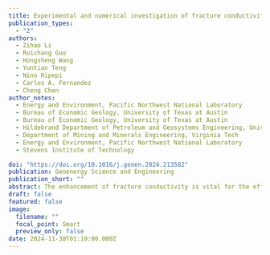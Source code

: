 ```yaml
---
title: Experimental and numerical investigation of fracture conductivity between non-smooth rock surfaces with and without proppant
publication_types:
  - "2"
authors:
  - Zihao Li
  - Ruichang Guo
  - Hongsheng Wang
  - Yuntian Teng
  - Nino Ripepi
  - Carlos A. Fernandez
  - Cheng Chen
author_notes:
  - Energy and Environment, Pacific Northwest National Laboratory
  - Bureau of Economic Geology, University of Texas at Austin
  - Bureau of Economic Geology, University of Texas at Austin
  - Hildebrand Department of Petroleum and Geosystems Engineering, University of Texas at Austin
  - Department of Mining and Minerals Engineering, Virginia Tech
  - Energy and Environment, Pacific Northwest National Laboratory
  - Stevens Institute of Technology

doi: "https://doi.org/10.1016/j.geoen.2024.213582"
publication: Geoenergy Science and Engineering
publication_short: ""
abstract: The enhancement of fracture conductivity is vital for the efficient recovery of subsurface resources, such as geothermal energy and petroleum hydrocarbons. Proppants, granular materials injected into hydraulic fractures to maintain their conductivity, have been studied primarily in the context of smooth fractures (i.e., fractures between smooth rock surfaces). However, non-smooth fractures (i.e., fractures between rough rock surfaces) are common in geoenergy reservoirs and thus require further investigations. In this study, we conducted laboratory measurements of fracture conductivity on shale slabs with non-smooth surfaces and carried out numerical simulation using the lattice Boltzmann (LB) method, which aimed to investigate the conductivity of non-smooth fractures with and without proppants placement. When ceramic proppant with an areal concentration of 2 lb/ft2 was placed in the fracture, the conductivity was enhanced by roughly 3 to 8 times compared to fractures without proppant. In fractures with proppant, gas-measured conductivity was higher than that measured with water due to proppant embedment caused by water. The experiments demonstrate the advantages of using proppant in fractures, even if the rock surface roughness can provide certain fracture conductivity via the self-propping mechanism. For fractures without proppants, high rock surface roughness is not necessarily favorable for enhancing fracture conductivity because the self-propping mechanism requires shear slip along the fracture surface. If there is no shear slip, high rock surface roughness can cause a detrimental effect on the fracture conductivity due to the interlocking effect. Utilizing advanced experimental equipment and LB modeling, this research explores the interplays between proppant placement, fracture geometry, and stress conditions to develop a comprehensive understanding of the productivity in non-smooth fractures. The outcomes of this investigation indicate the importance of creating fractures with surface roughness during hydraulic fracturing and will contribute to the development of more efficient stimulation techniques for subsurface energy extraction.
draft: false
featured: false
image:
  filename: ""
  focal_point: Smart
  preview_only: false
date: 2024-11-30T01:19:00.000Z
---
```

